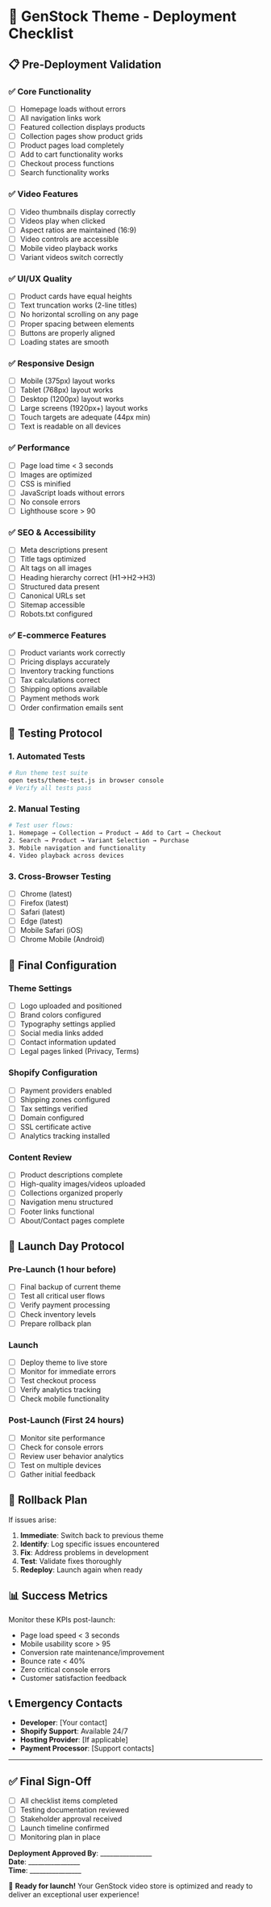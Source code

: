 # 🚀 GenStock Theme - Deployment Checklist

## 📋 Pre-Deployment Validation

### ✅ **Core Functionality**
- [ ] Homepage loads without errors
- [ ] All navigation links work
- [ ] Featured collection displays products
- [ ] Collection pages show product grids
- [ ] Product pages load completely
- [ ] Add to cart functionality works
- [ ] Checkout process functions
- [ ] Search functionality works

### ✅ **Video Features**
- [ ] Video thumbnails display correctly
- [ ] Videos play when clicked
- [ ] Aspect ratios are maintained (16:9)
- [ ] Video controls are accessible
- [ ] Mobile video playback works
- [ ] Variant videos switch correctly

### ✅ **UI/UX Quality**
- [ ] Product cards have equal heights
- [ ] Text truncation works (2-line titles)
- [ ] No horizontal scrolling on any page
- [ ] Proper spacing between elements
- [ ] Buttons are properly aligned
- [ ] Loading states are smooth

### ✅ **Responsive Design**
- [ ] Mobile (375px) layout works
- [ ] Tablet (768px) layout works  
- [ ] Desktop (1200px) layout works
- [ ] Large screens (1920px+) layout works
- [ ] Touch targets are adequate (44px min)
- [ ] Text is readable on all devices

### ✅ **Performance**
- [ ] Page load time < 3 seconds
- [ ] Images are optimized
- [ ] CSS is minified
- [ ] JavaScript loads without errors
- [ ] No console errors
- [ ] Lighthouse score > 90

### ✅ **SEO & Accessibility**
- [ ] Meta descriptions present
- [ ] Title tags optimized
- [ ] Alt tags on all images
- [ ] Heading hierarchy correct (H1→H2→H3)
- [ ] Structured data present
- [ ] Canonical URLs set
- [ ] Sitemap accessible
- [ ] Robots.txt configured

### ✅ **E-commerce Features**
- [ ] Product variants work correctly
- [ ] Pricing displays accurately
- [ ] Inventory tracking functions
- [ ] Tax calculations correct
- [ ] Shipping options available
- [ ] Payment methods work
- [ ] Order confirmation emails sent

## 🧪 **Testing Protocol**

### **1. Automated Tests**
```bash
# Run theme test suite
open tests/theme-test.js in browser console
# Verify all tests pass
```

### **2. Manual Testing**
```bash
# Test user flows:
1. Homepage → Collection → Product → Add to Cart → Checkout
2. Search → Product → Variant Selection → Purchase
3. Mobile navigation and functionality
4. Video playback across devices
```

### **3. Cross-Browser Testing**
- [ ] Chrome (latest)
- [ ] Firefox (latest)
- [ ] Safari (latest)
- [ ] Edge (latest)
- [ ] Mobile Safari (iOS)
- [ ] Chrome Mobile (Android)

## 🔧 **Final Configuration**

### **Theme Settings**
- [ ] Logo uploaded and positioned
- [ ] Brand colors configured
- [ ] Typography settings applied
- [ ] Social media links added
- [ ] Contact information updated
- [ ] Legal pages linked (Privacy, Terms)

### **Shopify Configuration**
- [ ] Payment providers enabled
- [ ] Shipping zones configured
- [ ] Tax settings verified
- [ ] Domain configured
- [ ] SSL certificate active
- [ ] Analytics tracking installed

### **Content Review**
- [ ] Product descriptions complete
- [ ] High-quality images/videos uploaded
- [ ] Collections organized properly
- [ ] Navigation menu structured
- [ ] Footer links functional
- [ ] About/Contact pages complete

## 🚨 **Launch Day Protocol**

### **Pre-Launch (1 hour before)**
- [ ] Final backup of current theme
- [ ] Test all critical user flows
- [ ] Verify payment processing
- [ ] Check inventory levels
- [ ] Prepare rollback plan

### **Launch**
- [ ] Deploy theme to live store
- [ ] Monitor for immediate errors
- [ ] Test checkout process
- [ ] Verify analytics tracking
- [ ] Check mobile functionality

### **Post-Launch (First 24 hours)**
- [ ] Monitor site performance
- [ ] Check for console errors
- [ ] Review user behavior analytics
- [ ] Test on multiple devices
- [ ] Gather initial feedback

## 🔄 **Rollback Plan**

If issues arise:
1. **Immediate**: Switch back to previous theme
2. **Identify**: Log specific issues encountered
3. **Fix**: Address problems in development
4. **Test**: Validate fixes thoroughly
5. **Redeploy**: Launch again when ready

## 📊 **Success Metrics**

Monitor these KPIs post-launch:
- Page load speed < 3 seconds
- Mobile usability score > 95
- Conversion rate maintenance/improvement
- Bounce rate < 40%
- Zero critical console errors
- Customer satisfaction feedback

## 📞 **Emergency Contacts**

- **Developer**: [Your contact]
- **Shopify Support**: Available 24/7
- **Hosting Provider**: [If applicable]
- **Payment Processor**: [Support contacts]

---

## ✅ **Final Sign-Off**

- [ ] All checklist items completed
- [ ] Testing documentation reviewed
- [ ] Stakeholder approval received
- [ ] Launch timeline confirmed
- [ ] Monitoring plan in place

**Deployment Approved By**: ________________  
**Date**: ________________  
**Time**: ________________

🎉 **Ready for launch!** Your GenStock video store is optimized and ready to deliver an exceptional user experience! 